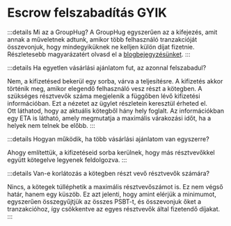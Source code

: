 # Escrow felszabadítás GYIK

:::details Mi az a GroupHug?
A GroupHug egyszerűen az a kifejezés, amit annak a műveletnek adtunk, amikor több felhasználó tranzakcióját összevonjuk, hogy mindegyiküknek ne kelljen külön díjat fizetnie. Részletesebb magyarázatért olvasd el a [blogbejegyzésünket](/hu/blog/group-hug).
:::

:::details Ha egyetlen vásárlási ajánlatom fut, az azonnal felszabadul?

Nem, a kifizetésed bekerül egy sorba, várva a teljesítésre. A kifizetés akkor történik meg, amikor elegendő felhasználó vesz részt a kötegben. A szükséges résztvevők száma megjelenik a függőben lévő kifizetési információban. Ezt a nézetet az ügylet részletein keresztül érheted el.  
Ott láthatod, hogy az aktuális kötegből hány hely foglalt. Az információkban egy ETA is látható, amely megmutatja a maximális várakozási időt, ha a helyek nem telnek be előbb.
:::

:::details Hogyan működik, ha több vásárlási ajánlatom van egyszerre?

Ahogy említettük, a kifizetéseid sorba kerülnek, hogy más résztvevőkkel együtt kötegelve legyenek feldolgozva.
:::

:::details Van-e korlátozás a kötegben részt vevő résztvevők számára?

Nincs, a kötegek túlléphetik a maximális résztvevőszámot is. Ez nem végső határ, hanem egy küszöb. Ez azt jelenti, hogy amint elérjük a minimumot, egyszerűen összegyűjtjük az összes PSBT-t, és összevonjuk őket a tranzakcióhoz, így csökkentve az egyes résztvevők által fizetendő díjakat.
:::
